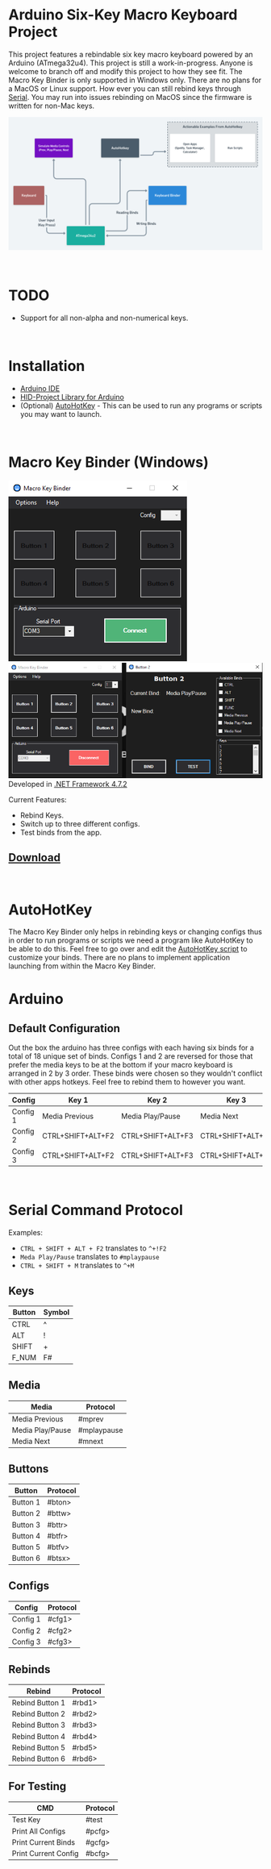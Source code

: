 # Arduino Six-Key Macro Keyboard Project

This project features a rebindable six key macro keyboard powered by an Arduino (ATmega32u4). This project is still a work-in-progress. Anyone is welcome to branch off and modify this project to how they see fit. The Macro Key Binder is only supported in Windows only. There are no plans for a MacOS or Linux support. How ever you can still rebind keys through [Serial](#Serial-Command-Protocol). You may run into issues rebinding on MacOS since the firmware is written for non-Mac keys.

![Flowchart](images/flow_chart.png)

<br />

# TODO
- Support for all non-alpha and non-numerical keys.

<br />

# Installation
* [Arduino IDE](https://www.arduino.cc/en/software)
* [HID-Project Library for Arduino](https://github.com/NicoHood/HID)
* (Optional) [AutoHotKey](https://www.autohotkey.com/) - This can be used to run any programs or scripts you may want to launch.

<br />

# Macro Key Binder (Windows)
![main](images/main.png)
![binder](images/binder.png)
Developed in [.NET Framework 4.7.2](https://dotnet.microsoft.com/download/dotnet-framework/net472)

Current Features:
* Rebind Keys.
* Switch up to three different configs.
* Test binds from the app.

## [Download](https://github.com/Mesmaroth/Arduino-MacroKeyboard/releases)

<br />

# AutoHotKey
The Macro Key Binder only helps in rebinding keys or changing configs thus in order to run programs or scripts we need a program like AutoHotKey to be able to do this. Feel free to go over and edit the [AutoHotKey script](https://github.com/Mesmaroth/Arduino-MacroKeyboard/tree/main/Scripts) to customize your binds. There are no plans to implement application launching from within the Macro Key Binder.

# Arduino
## Default Configuration
Out the box the arduino has three configs with each having six binds for a total of 18 unique set of binds. Configs 1 and 2 are reversed for those that prefer the media keys to be at the bottom if your macro keyboard is arranged in 2 by 3 order. These binds were chosen so they wouldn't conflict with other apps hotkeys. Feel free to rebind them to however you want.

| Config   | Key 1 | Key 2 | Key 3 | Key 4 | Key 5 | Key 6 |
| ------   | ----- | ----- | ----- | ----- | ----- | ----- |
| Config 1 | Media Previous | Media Play/Pause | Media Next | CTRL+SHIFT+ALT+F5 | CTRL+SHIFT+ALT+F6 | CTRL+SHIFT+ALT+F7
| Config 2 | CTRL+SHIFT+ALT+F2 | CTRL+SHIFT+ALT+F3 | CTRL+SHIFT+ALT+F4 | Media Previous | Media Play/Pause | Media Next
| Config 3 | CTRL+SHIFT+ALT+F2 | CTRL+SHIFT+ALT+F3 | CTRL+SHIFT+ALT+F4 | CTRL+SHIFT+ALT+F5 | CTRL+SHIFT+ALT+F6 | CTRL+SHIFT+ALT+F7

<br />

# Serial Command Protocol
Examples: 
- `CTRL + SHIFT + ALT + F2` translates to `^+!F2`
- `Meda Play/Pause` translates to `#mplaypause`
- `CTRL + SHIFT + M` translates to `^+M`

## Keys
| Button | Symbol |
| ------ | -----  |
| CTRL 	 | ^	  |
| ALT 	 | ! 	  |
| SHIFT  | + 	  |
| F_NUM  | F#	  |

## Media
| Media | Protocol |
| ------ | -----  |
| Media Previous   | #mprev	  |
| Media Play/Pause | #mplaypause   |
| Media Next       | #mnext   |


## Buttons
| Button | Protocol |
| ------ | -------- |
| Button 1 | #bton> |
| Button 2 | #bttw> |
| Button 3 | #bttr> |
| Button 4 | #btfr> |
| Button 5 | #btfv> |
| Button 6 | #btsx> |


## Configs
| Config  | Protocol |
| ------   | -------- |
| Config 1 | #cfg1>    |
| Config 2 | #cfg2>    |
| Config 3 | #cfg3>    |


## Rebinds
| Rebind  | Protocol |
| ------ | -------- |
| Rebind Button 1 | #rbd1> |
| Rebind Button 2 | #rbd2> |
| Rebind Button 3 | #rbd3> |
| Rebind Button 4 | #rbd4> |
| Rebind Button 5 | #rbd5> |
| Rebind Button 6 | #rbd6> |


## For Testing
| CMD  | Protocol |
| ------ | -------- |
| Test Key | #test |
| Print All Configs | #pcfg> |
| Print Current Binds | #gcfg> |
| Print Current Config | #bcfg> |


